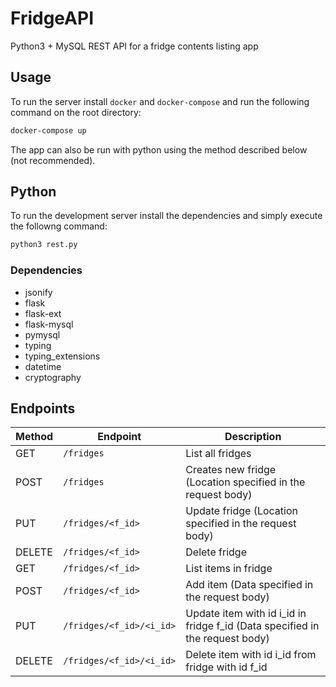 # FridgeAPI

Python3 + MySQL REST API for a fridge contents listing app

## Usage

To run the server install `docker` and `docker-compose` and run the following command on the root directory:

```bash
docker-compose up
```

The app can also be run with python using the method described below (not recommended). 
## Python

To run the development server install the dependencies and simply execute the followng command:

```bash
python3 rest.py
```
### Dependencies

* jsonify
* flask
* flask-ext
* flask-mysql
* pymysql
* typing
* typing_extensions
* datetime
* cryptography

## Endpoints

| **Method** | **Endpoint**           | **Description**                                                              |
|------------|------------------------|------------------------------------------------------------------------------|
| GET        | `/fridges`               | List all fridges                                                             |
| POST       | `/fridges`               | Creates new fridge (Location specified in the request body)                  |
| PUT        | `/fridges/<f_id>`        | Update fridge (Location specified in the request body)                       |
| DELETE     | `/fridges/<f_id>`        | Delete fridge                                                                |
| GET        | `/fridges/<f_id>`        | List items in fridge                                                         |
| POST       | `/fridges/<f_id>`        | Add item (Data specified in the request body)                                |
| PUT        | `/fridges/<f_id>/<i_id>` | Update item with id i_id in fridge f_id (Data specified in the request body) |
| DELETE     | `/fridges/<f_id>/<i_id>` | Delete item with id i_id from fridge with id f_id                            |

